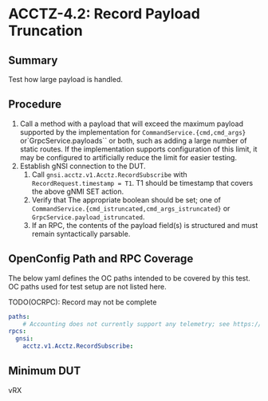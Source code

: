 # ACCTZ-4.2: Record Payload Truncation

## Summary

Test how large payload is handled.

## Procedure

1.  Call a method with a payload that will exceed the maximum payload supported by the implementation for `CommandService.{cmd,cmd_args}` or`GrpcService.payloads`` or both, such as adding a large number of static routes. If the implementation supports configuration of this limit, it may be configured to artificially reduce the limit for easier testing.
2.  Establish gNSI connection to the DUT.
	1.  Call `gnsi.acctz.v1.Acctz.RecordSubscribe` with `RecordRequest.timestamp = T1`. T1 should be timestamp that covers the above gNMI SET action.
	2.  Verify that The appropriate boolean should be set; one of `CommandService.{cmd_istruncated,cmd_args_istruncated}` or `GrpcService.payload_istruncated`.
	3.  If an RPC, the contents of the payload field(s) is structured and must remain syntactically parsable.

## OpenConfig Path and RPC Coverage

The below yaml defines the OC paths intended to be covered by this test.  OC paths used for test setup are not listed here.

TODO(OCRPC): Record may not be complete

```yaml
paths:
    # Accounting does not currently support any telemetry; see https://github.com/openconfig/gnsi/issues/97 where it might become /system/aaa/acctz/XXX
rpcs:
  gnsi:
    acctz.v1.Acctz.RecordSubscribe:
```

## Minimum DUT

vRX
